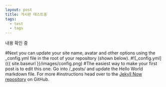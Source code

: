 ```yaml
---
layout: post
title: 게시판 테스트중
tags:
  - test
  - tags
---
```



내용 확인 중

#Next you can update your site name, avatar and other options using the _config.yml file in the root of your repository (shown below).
#![_config.yml]({{ site.baseurl }}/images/config.png)
#The easiest way to make your first post is to edit this one. Go into /_posts/ and update the Hello World markdown file. For more #instructions head over to the [Jekyll Now repository](https://github.com/barryclark/jekyll-now) on GitHub.
